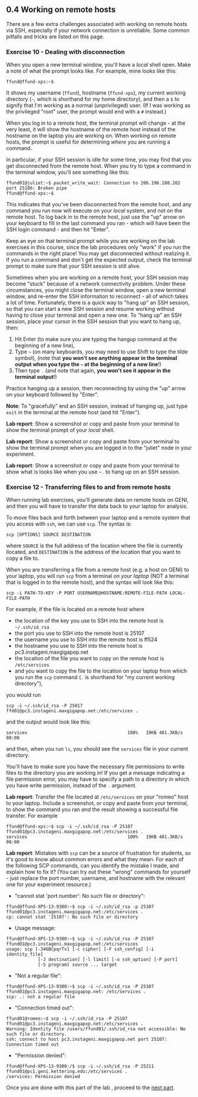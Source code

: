 ## 0.4 Working on remote hosts

There are a few extra challenges associated with working on remote hosts via SSH, especially if your network connection is unreliable. Some common pitfalls and tricks are listed on this page.


### Exercise 10 - Dealing with disconnection

When you open a new terminal window, you'll have a _local_ shell open. Make a note of what the prompt looks like. For example, mine looks like this:

```
ffund@ffund-xps:~$
```

It shows my username (`ffund`), hostname (`ffund-xps`), my current
working directory (`~`, which is shorthand for my home directory), and then a `$` to signify that I'm working as a
normal (unprivileged) user. (If I was working as the privileged "root" user,
the prompt would end with a `#` instead.)

When you log in to a remote host, the terminal prompt will change - at the very least, it will show the hostname of the remote host instead of the hostname on the laptop you are working on. When working on remote hosts, the prompt is useful for determining *where* you are running a command.

In particular, if your SSH session is idle for some time, you may find that you get disconnected from the remote host. When you try to type a command in the terminal window, you'll see something like this:

```
ffund01@juliet:~$ packet_write_wait: Connection to 206.196.180.202 port 25106: Broken pipe
ffund@ffund-xps:~$ 
```

This indicates that you've been disconnected from the remote host, and any command you run now will execute on your _local_ system, and not on the remote host. To log back in to the remote host, just use the "up" arrow on your keyboard to fill in the last command you ran - which will have been the SSH login command - and then hit "Enter".

Keep an eye on that terminal prompt while you are working on the lab exercises in this course, since the lab procedures only "work" if you run the commands in the right place! You may get disconnected without realizing it. If you run a command and don't get the expected output, check the terminal prompt to make sure that your SSH session is still alive. 

Sometimes when you are working on a remote host, your SSH session may become "stuck" because of a network connectivity problem. Under these circumstances, you might close the terminal window, open a new terminal window, and re-enter the SSH information to reconnect - all of which takes a lot of time. Fortunately, there is a quick way to "hang up" an SSH session, so that you can start a new SSH session and resume working without having to close your terminal and open a new one. To "hang up" an SSH session, place your cursor in the SSH session that you want to hang up, then: 

1. Hit Enter (to make sure you are typing the hangup command at the beginning of a new line),
2. Type `~` (on many keyboards, you may need to use Shift to type the tilde symbol), (note that **you won't see anything appear in the terminal output when you type the `~` at the beginning of a new line**!)
3. Then type `.` (and note that again, **you won't see it appear in the terminal output**!)

Practice hanging up a session, then reconnecting by using the "up" arrow on your keyboard followed by "Enter". 

**Note**: To "gracefully" end an SSH session, instead of hanging up, just type `exit` in the terminal at the remote host (and hit "Enter").


**Lab report**: Show a screenshot or copy and paste from your terminal to show the terminal prompt of your _local_ shell. 

**Lab report**: Show a screenshot or copy and paste from your terminal to show the terminal prompt when you are logged in to the "juliet" node in your experiment.

**Lab report**: Show a screenshot or copy and paste from your terminal to show what is looks like when you use `~.` to hang up on an SSH session.

### Exercise 12 - Transferring files to and from remote hosts

When running lab exercises, you'll generate data on remote hosts on GENI, and then you will have to transfer the data back to your laptop for analysis.

To move files back and forth between your laptop and a remote system that you access with `ssh`, we can use `scp`. The syntax is:

```
scp [OPTIONS] SOURCE DESTINATION
```

where `SOURCE` is the full address of the location where the file is currently llocated, and `DESTINATION` is the address of the location that you want to copy a file to.

When you are transferring a file from a remote host (e.g. a host on GENI) to your laptop, you will run `scp` from a terminal *on your laptop* (NOT a terminal that is logged in to the remote host), and the syntax will look like this:

```
scp -i PATH-TO-KEY -P PORT USERNAME@HOSTNAME:REMOTE-FILE-PATH LOCAL-FILE-PATH
```

For example, if the file is located on a remote host where

* the location of the key you use to SSH into the remote host is `~/.ssh/id_rsa`
* the port you use to SSH into the remote host is  25107
* the username you use to SSH into the remote host is ff524
* the hostname you use to SSH into the remote host is pc3.instageni.maxgigapop.net
* the location of the file you want to copy on the remote host is `/etc/services`
* and you want to copy the file to the location on your laptop from which you run the `scp` command (`.` is shorthand for "my current working directory"), 

you would run

```
scp -i ~/.ssh/id_rsa -P 25017 ffd01@pc3.instageni.maxgigapop.net:/etc/services .
```

and the output would look like this:

```
services                                      100%   19KB 401.3KB/s   00:00    
```

and then, when you run `ls`, you should see the `services` file in your current directory. 

You'll have to make sure you have the necessary file permissions to write files to the directory you are working in! If you get a message indicating a file permission error, you may have to specify a path to a directory in which you have write permission, instead of the `.` argument.

**Lab report**: Transfer the file located at `/etc/services` on your "romeo" host to your laptop. Include a screenshot, or copy and paste from your terminal, to show the command you ran *and* the result showing a successful file transfer. For example

```
ffund@ffund-xps:~$ scp -i ~/.ssh/id_rsa -P 25107 ffund01@pc3.instageni.maxgigapop.net:/etc/services .
services                                      100%   19KB 401.3KB/s   00:00  
```


**Lab report**: Mistakes with `scp` can be a source of frustration for students, so it's good to know about common errors and what they mean. For each of the following SCP commands, can you identify the mistake I made, and explain how to fix it? (You can try out these "wrong" commands for yourself - just replace the port number, username, and hostname with the relevant one for your experiment resource.)

* "cannot stat 'port number': No such file or directory":

```
ffund@ffund-XPS-13-9300:~$ scp -i ~/.ssh/id_rsa -p 25107 ffund01@pc3.instageni.maxgigapop.net:/etc/services .
cp: cannot stat '25107': No such file or directory
```

* Usage message:

```
ffund@ffund-XPS-13-9300:~$ scp -i ~/.ssh/id_rsa -P 25107 ffund01@pc3.instageni.maxgigapop.net:/etc/services
usage: scp [-346BCpqrTv] [-c cipher] [-F ssh_config] [-i identity_file]
            [-J destination] [-l limit] [-o ssh_option] [-P port]
            [-S program] source ... target
```

* "Not a regular file":

```
ffund@ffund-XPS-13-9300:~$ scp -i ~/.ssh/id_rsa -P 25107 ffund01@pc3.instageni.maxgigapop.net: /etc/services .
scp: .: not a regular file
```

* "Connection timed out":

```
ffund01@romeo:~$ scp -i ~/.ssh/id_rsa -P 25107 ffund01@pc3.instageni.maxgigapop.net:/etc/services .
Warning: Identity file /users/ffund01/.ssh/id_rsa not accessible: No such file or directory.
ssh: connect to host pc3.instageni.maxgigapop.net port 25107: Connection timed out
```

* "Permission denied":

```
ffund@ffund-XPS-13-9300:/$ scp -i ~/.ssh/id_rsa -P 25211 ffund01@pc1.geni.kettering.edu:/etc/services .
/services: Permission denied
```


Once you are done with this part of the lab , proceed to the [next part](1-5-delete-resources.md).

